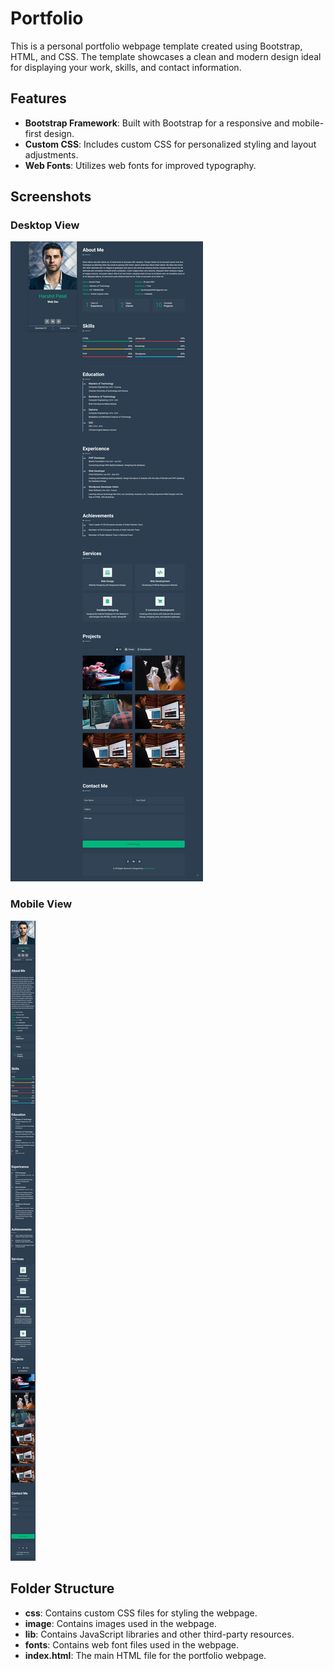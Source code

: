 # Portfolio

This is a personal portfolio webpage template created using Bootstrap, HTML, and CSS. The template showcases a clean and modern design ideal for displaying your work, skills, and contact information.

## **Features**

- **Bootstrap Framework**: Built with Bootstrap for a responsive and mobile-first design.
- **Custom CSS**: Includes custom CSS for personalized styling and layout adjustments.
- **Web Fonts**: Utilizes web fonts for improved typography.

## **Screenshots**

### Desktop View

![Desktop View](images/Portfolio%20Deskstop%20View.png)

### Mobile View

![Mobile View](images/Portfolio%20Moblie%20View.png)

## **Folder Structure**

- **css**: Contains custom CSS files for styling the webpage.
- **image**: Contains images used in the webpage.
- **lib**: Contains JavaScript libraries and other third-party resources.
- **fonts**: Contains web font files used in the webpage.
- **index.html**: The main HTML file for the portfolio webpage.
